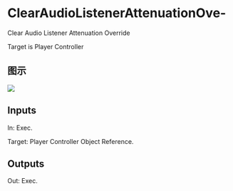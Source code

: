 # ClearAudioListenerAttenuationOve-

Clear Audio Listener Attenuation Override

Target is Player Controller

## 图示

![]($-20221218-19033406.png)

## Inputs

In: Exec.

Target: Player Controller Object Reference.  

## Outputs

Out: Exec.

